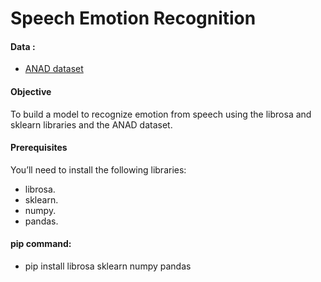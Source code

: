 # Speech Emotion Recognition

#### Data : 
 - [ANAD dataset](https://www.kaggle.com/suso172/arabic-natural-audio-dataset) 

#### Objective
  To build a model to recognize emotion from speech using the librosa and sklearn libraries and the ANAD dataset.


#### Prerequisites
  You’ll need to install the following libraries:
  - librosa.
  - sklearn.
  - numpy.
  - pandas.
  
  
#### pip command:
  - pip install librosa sklearn numpy pandas


